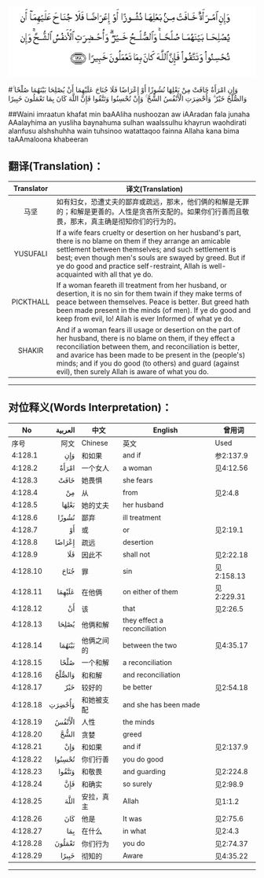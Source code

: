 ![004:128](images/004_128.gif)

#وَإِنِ امْرَأَةٌ خَافَتْ مِنْ بَعْلِهَا نُشُوزًا أَوْ إِعْرَاضًا فَلَا جُنَاحَ عَلَيْهِمَا أَنْ يُصْلِحَا بَيْنَهُمَا صُلْحًا ۚ وَالصُّلْحُ خَيْرٌ ۗ وَأُحْضِرَتِ الْأَنْفُسُ الشُّحَّ ۚ وَإِنْ تُحْسِنُوا وَتَتَّقُوا فَإِنَّ اللَّهَ كَانَ بِمَا تَعْمَلُونَ خَبِيرًا 

##Waini imraatun khafat min baAAliha nushoozan aw iAAradan fala junaha AAalayhima an yusliha baynahuma sulhan waalssulhu khayrun waohdirati alanfusu alshshuhha wain tuhsinoo watattaqoo fainna Allaha kana bima taAAmaloona khabeeran 

## 翻译(Translation)：

| Translator | 译文(Translation)                                            |
| :--------: | ------------------------------------------------------------ |
|    马坚    | 如有妇女，恐遭丈夫的鄙弃或疏远，那末，他们俩的和解是无罪的；和解是更善的。人性是贪吝所支配的。如果你们行善而且敬畏，那末，真主确是彻知你们的行为的。 |
|  YUSUFALI  | If a wife fears cruelty or desertion on her husband's part, there is no blame on them if they arrange an amicable settlement between themselves; and such settlement is best; even though men's souls are swayed by greed. But if ye do good and practice self-restraint, Allah is well-acquainted with all that ye do. |
| PICKTHALL  | If a woman feareth ill treatment from her husband, or desertion, it is no sin for them twain if they make terms of peace between themselves. Peace is better. But greed hath been made present in the minds (of men). If ye do good and keep from evil, lo! Allah is ever Informed of what ye do. |
|   SHAKIR   | And if a woman fears ill usage or desertion on the part of her husband, there is no blame on them, if they effect a reconciliation between them, and reconciliation is better, and avarice has been made to be present in the (people's) minds; and if you do good (to others) and guard (against evil), then surely Allah is aware of what you do. |

---

## 对位释义(Words Interpretation)：

| No   | العربية | 中文    | English | 曾用词 |
| ---- | ------: | ------- | ------- | ------ |
| 序号 |    阿文 | Chinese | 英文    | Used   |
| 4:128.1  | وَإِنِ    | 和如果     | and if                       | 参2:137.9  |
| 4:128.2  | امْرَأَةٌ  | 一个女人   | a woman                      | 见4:12.56  |
| 4:128.3  | خَافَتْ   | 她畏惧     | she fears                    |            |
| 4:128.4  | مِنْ     | 从         | from                         | 见2:4.8    |
| 4:128.5  | بَعْلِهَا  | 她的丈夫   | her husband                  |            |
| 4:128.6  | نُشُوزًا  | 鄙弃       | ill treatment                |            |
| 4:128.7  | أَوْ     | 或         | or                           | 见2:19.1   |
| 4:128.8  | إِعْرَاضًا | 疏远       | desertion                    |            |
| 4:128.9  | فَلَا    | 因此不     | shall not                    | 见2:22.18  |
| 4:128.10 | جُنَاحَ   | 罪         | sin                          | 见2:158.13 |
| 4:128.11 | عَلَيْهِمَا | 在他俩     | on either of them            | 见2:229.31 |
| 4:128.12 | أَنْ     | 该         | that                         | 见2:26.5   |
| 4:128.13 | يُصْلِحَا  | 他俩和解   | they effect a reconciliation |            |
| 4:128.14 | بَيْنَهُمَا | 他俩之间的 | between the two              | 见4:35.17  |
| 4:128.15 | صُلْحًا   | 一个和解   | a reconciliation             |            |
| 4:128.16 | وَالصُّلْحُ | 和和解     | and reconciliation           |            |
| 4:128.17 | خَيْرٌ    | 较好的     | be better                    | 见2:54.18  |
| 4:128.18 | وَأُحْضِرَتِ | 和她被支配 | and she has been made        |            |
| 4:128.19 | الْأَنْفُسُ | 人性       | the minds                    |            |
| 4:128.20 | الشُّحَّ   | 贪婪       | greed                        |            |
| 4:128.21 | وَإِنْ    | 和如果     | and if                       | 见2:137.9  |
| 4:128.22 | تُحْسِنُوا | 你们行善   | you do good                  |            |
| 4:128.23 | وَتَتَّقُوا | 和敬畏     | and guarding                 | 见2:224.8  |
| 4:128.24 | فَإِنَّ    | 和确实     | so surely                    | 见2:98.9   |
| 4:128.25 | اللَّهَ   | 安拉，真主 | Allah                        | 见1:1.2    |
| 4:128.26 | كَانَ    | 他是       | It was                       | 见2:75.6   |
| 4:128.27 | بِمَا    | 在什么     | in what                      | 见2:4.3    |
| 4:128.28 | تَعْمَلُونَ | 你们行为   | you do                       | 见2:74.37  |
| 4:128.29 | خَبِيرًا  | 彻知的     | Aware                        | 见4:35.22  |

---
